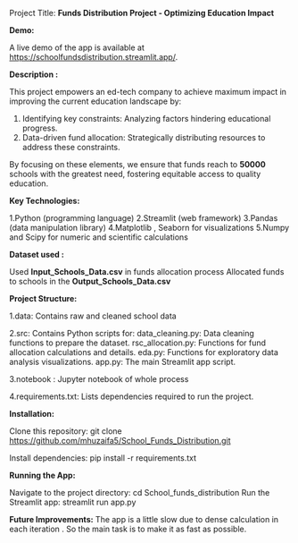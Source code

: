 Project Title: **Funds Distribution Project - Optimizing Education Impact**

**Demo:**

A live demo of the app is available at https://schoolfundsdistribution.streamlit.app/.

**Description :**

This project empowers an ed-tech company to achieve maximum impact in improving the current education landscape by:

1. Identifying key constraints: Analyzing factors hindering educational progress.
2. Data-driven fund allocation: Strategically distributing resources to address these constraints.

By focusing on these elements, we ensure that funds reach to **50000** schools with the greatest need, fostering equitable access to quality education.

**Key Technologies:**

1.Python (programming language)
2.Streamlit (web framework)
3.Pandas (data manipulation library)
4.Matplotlib , Seaborn for visualizations
5.Numpy and Scipy for numeric and scientific calculations

**Dataset used :**

Used **Input_Schools_Data.csv** in funds allocation process 
Allocated funds to schools in the **Output_Schools_Data.csv**

**Project Structure:**

1.data: Contains raw and cleaned school data 

2.src: Contains Python scripts for:
    data_cleaning.py: Data cleaning functions to prepare the dataset.
    rsc_allocation.py: Functions for fund allocation calculations and details.
    eda.py: Functions for exploratory data analysis visualizations.
    app.py: The main Streamlit app script.

3.notebook : Jupyter notebook of whole process

4.requirements.txt: Lists dependencies required to run the project.

**Installation:**

Clone this repository: git clone https://github.com/mhuzaifa5/School_Funds_Distribution.git

Install dependencies: pip install -r requirements.txt 

**Running the App:**

Navigate to the project directory: cd School_funds_distribution
Run the Streamlit app: streamlit run app.py

**Future Improvements:**
The app is a little slow due to dense calculation in each iteration . So the main task is to make it as fast as possible.

